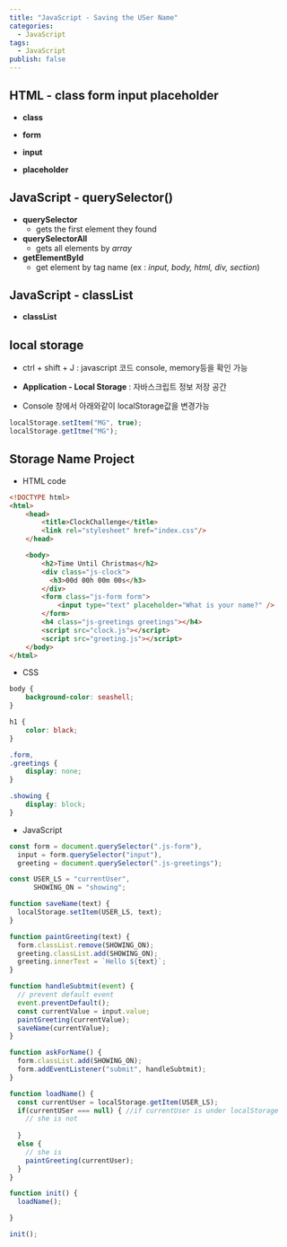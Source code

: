 ```yaml
---
title: "JavaScript - Saving the USer Name"
categories:
  - JavaScript
tags:
  - JavaScript
publish: false
---
```


## HTML - class form input placeholder
- **class**

- **form**

- **input**

- **placeholder**

## JavaScript - querySelector()
- **querySelector**
    - gets the first element they found
- **querySelectorAll**
    - gets all elements by *array*
- **getElementById**
    - get element by tag name (ex : *input, body, html, div, section*)

## JavaScript - classList
- **classList**

## local storage
- ctrl + shift + J : javascript 코드  console, memory등을 확인 가능
- **Application - Local Storage** : 자바스크립트 정보 저장 공간 

- Console 창에서 아래와같이 localStorage값을 변경가능

```javascript
localStorage.setItem("MG", true);
localStorage.getItme("MG");
```

## Storage Name Project

- HTML code

```html
<!DOCTYPE html>
<html>
    <head>
        <title>ClockChallenge</title>
        <link rel="stylesheet" href="index.css"/>
    </head>

    <body>
        <h2>Time Until Christmas</h2>
        <div class="js-clock">
          <h3>00d 00h 00m 00s</h3>
        </div>
        <form class="js-form form">
            <input type="text" placeholder="What is your name?" />
        </form>
        <h4 class="js-greetings greetings"></h4>
        <script src="clock.js"></script>
        <script src="greeting.js"></script>
    </body>
</html>
```

- CSS

```css
body {
    background-color: seashell;
}

h1 {
    color: black;
}

.form,
.greetings {
    display: none;
}

.showing {
    display: block;
}
```

- JavaScript

```javascript
const form = document.querySelector(".js-form"),
  input = form.querySelector("input"),
  greeting = document.querySelector(".js-greetings");

const USER_LS = "currentUser", 
      SHOWING_ON = "showing";

function saveName(text) {
  localStorage.setItem(USER_LS, text);
}

function paintGreeting(text) {
  form.classList.remove(SHOWING_ON);
  greeting.classList.add(SHOWING_ON);
  greeting.innerText = `Hello ${text}`;
}

function handleSubtmit(event) {
  // prevent default event
  event.preventDefault();
  const currentValue = input.value;
  paintGreeting(currentValue);
  saveName(currentValue);
}

function askForName() {
  form.classList.add(SHOWING_ON);
  form.addEventListener("submit", handleSubtmit);
}

function loadName() {
  const currentUser = localStorage.getItem(USER_LS);
  if(currentUSer === null) { //if currentUser is under localStorage
    // she is not
    
  }
  else {
    // she is
    paintGreeting(currentUser);
  }
}

function init() {
  loadName();

}

init();
```

